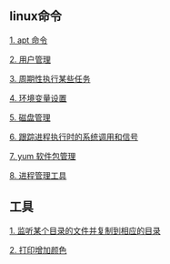 
<h2>linux命令</h2>

<a href="linux/apt.md">1. apt 命令</a>

<a href="linux/user.md">2. 用户管理</a>

<a href="linux/crontab.md">3. 周期性执行某些任务</a>

<a href="linux/export.md">4. 环境变量设置</a>

<a href="linux/disk_manager.md">5. 磁盘管理</a>

<a href="linux/strace.md">6. 跟踪进程执行时的系统调用和信号</a>

<a href="linux/yum.md">7. yum 软件包管理</a>

<a href="linux/ps.md">8. 进程管理工具</a>


<h2>工具</h2>

<a href="tool/sync_client_lua.py">1. 监听某个目录的文件并复制到相应的目录</a>

<a href="tool/print_color.md">2. 打印增加颜色</a>
